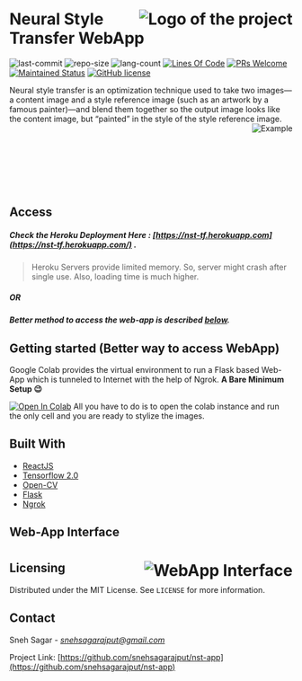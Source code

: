 # <img src="https://i.ibb.co/FBCrvVP/logo-jpg.png" alt="Logo of the project" align="right">

# Neural Style Transfer WebApp 
![last-commit](https://img.shields.io/github/last-commit/snehsagarajput/nst-app) ![repo-size](https://img.shields.io/github/repo-size/snehsagarajput/nst-app) ![lang-count](https://img.shields.io/github/languages/count/snehsagarajput/nst-app) [![Lines Of Code](https://img.shields.io/tokei/lines/github/snehsagarajput/nst-app)](https://img.shields.io/tokei/lines/github/snehsagarajput/nst-app) [![PRs Welcome](https://img.shields.io/badge/PRs-welcome-brightgreen.svg?style=flat-square)](http://makeapullrequest.com) [![Maintained Status](https://img.shields.io/maintenance/yes/2020)](https://img.shields.io/maintenance/yes/2020) [![GitHub license](https://img.shields.io/badge/license-MIT-blue.svg?style=flat-square)](https://github.com/your/your-project/blob/master/LICENSE)


Neural style transfer is an optimization technique used to take two images—a content image and a style reference image (such as an artwork by a famous painter)—and blend them together so the output image looks like the content image, but “painted” in the style of the style reference image.
<img src="https://i.ibb.co/GCNKxCy/example.jpg" alt="Example" align="right">

<br></br><br></br><br></br>
## Access
##### Check the Heroku Deployment Here : [https://nst-tf.herokuapp.com](https://nst-tf.herokuapp.com/) . 
>Heroku Servers provide limited memory. So, server might crash after single use. Also, loading time is much higher.
#####                         OR
##### Better method to access the web-app is described [below](#getting-started-better-way-to-access-webapp).





## Getting started (Better way to access WebApp)

Google Colab provides the virtual environment to run a Flask based Web-App which is tunneled to Internet with the help of Ngrok. **A Bare Minimum Setup :wink:**

[![Open In Colab](https://colab.research.google.com/assets/colab-badge.svg)](https://colab.research.google.com/github/snehsagarajput/nst-app/blob/master/nst_app.ipynb)
All you have to do is to open the colab instance and run the only cell and you are ready to stylize the images.

## Built With
* [ReactJS](https://reactjs.org/)
* [Tensorflow 2.0](https://www.tensorflow.org/overview/) 
* [Open-CV](https://opencv.org/)
* [Flask](https://palletsprojects.com/p/flask/)
* [Ngrok](https://ngrok.com/)


## Web-App Interface

# <img src="out.gif" alt="WebApp Interface" align="right">
#

## Licensing
Distributed under the MIT License. See `LICENSE` for more information.

## Contact

Sneh Sagar - [_snehsagarajput@gmail.com_]()

Project Link: [https://github.com/snehsagarajput/nst-app](https://github.com/snehsagarajput/nst-app)
